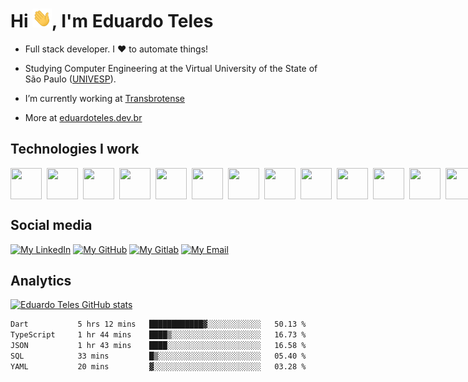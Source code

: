 <h1 align="left">Hi <img src="./hi.gif" height="30px">, I'm Eduardo Teles</h1>

- Full stack developer. I ♥ to automate things! 

- Studying Computer Engineering at the Virtual University of the State of São Paulo ([UNIVESP](https://univesp.br/)).

- I’m currently working at [Transbrotense](https://github.com/transbrotense)

- More at [eduardoteles.dev.br](https://eduardoteles.dev.br)


## Technologies I work

<div style="display: flex; gap: 8px">
  <img src="https://cdn.jsdelivr.net/gh/devicons/devicon/icons/typescript/typescript-original.svg" height=50" width="50" />
  <img src="https://cdn.jsdelivr.net/gh/devicons/devicon/icons/react/react-original.svg" height=50" width="50" />
  <img src="https://cdn.jsdelivr.net/gh/devicons/devicon/icons/nextjs/nextjs-original.svg" height=50" width="50" />
  <img src="https://cdn.jsdelivr.net/gh/devicons/devicon/icons/nestjs/nestjs-plain.svg" height=50" width="50" />
  <img src="https://cdn.jsdelivr.net/gh/devicons/devicon/icons/java/java-original.svg" height=50" width="50" />
  <img src="https://cdn.jsdelivr.net/gh/devicons/devicon/icons/kotlin/kotlin-original.svg" height=50" width="50" />
  <img src="https://cdn.jsdelivr.net/gh/devicons/devicon/icons/spring/spring-original.svg" height=50" width="50" />
  <img src="https://cdn.jsdelivr.net/gh/devicons/devicon/icons/flutter/flutter-original.svg" height=50" width="50" > 
  <img src="https://cdn.jsdelivr.net/gh/devicons/devicon/icons/linux/linux-original.svg" height=50" width="50" />             
  <img src="https://cdn.jsdelivr.net/gh/devicons/devicon/icons/docker/docker-plain.svg" height=50" width="50" />
  <img src="https://cdn.jsdelivr.net/gh/devicons/devicon/icons/postgresql/postgresql-plain.svg" height=50" width="50" />
  <img src="https://cdn.jsdelivr.net/gh/devicons/devicon/icons/mongodb/mongodb-original.svg" height=50" width="50" />
  <img src="https://cdn.jsdelivr.net/gh/devicons/devicon/icons/redis/redis-plain.svg" height=50" width="50" />
  <img src="https://cdn.jsdelivr.net/gh/devicons/devicon/icons/amazonwebservices/amazonwebservices-original.svg" height=50" width="50"/>
</div>

## Social media
[![My LinkedIn](https://img.shields.io/badge/LinkedIn-0077B5?style=for-the-badge&logo=linkedin&logoColor=white&link=https://www.linkedin.com/in/eduardoteles17)](https://www.linkedin.com/in/eduardoteles17)
[![My GitHub](https://img.shields.io/badge/GitHub-black?style=for-the-badge&logo=github&logoColor=white&link=https://github.com/eduardoteles17)](https:/github.com/eduardoteles17)
[![My Gitlab](https://img.shields.io/badge/Gitlab-white?style=for-the-badge&logo=gitlab&link=https://gitlab.com/eduardoteles17)](https://gitlab.com/eduardoteles17)
[![My Email](https://img.shields.io/badge/Email-gray?style=for-the-badge&logo=protonmail&link=mailto:edu.teles@pm.me)](mailto:edu.teles@pm.me)

## Analytics
[![Eduardo Teles GitHub stats](https://github-readme-stats-azure-ten-79.vercel.app//api?username=eduardoteles17&count_private=true&show_icons=true&theme=nord)](https://github.com/eduardoteles17)

<!--START_SECTION:waka-->

```txt
Dart           5 hrs 12 mins   ████████████▓░░░░░░░░░░░░   50.13 %
TypeScript     1 hr 44 mins    ████▒░░░░░░░░░░░░░░░░░░░░   16.73 %
JSON           1 hr 43 mins    ████░░░░░░░░░░░░░░░░░░░░░   16.58 %
SQL            33 mins         █▒░░░░░░░░░░░░░░░░░░░░░░░   05.40 %
YAML           20 mins         ▓░░░░░░░░░░░░░░░░░░░░░░░░   03.28 %
```

<!--END_SECTION:waka-->
